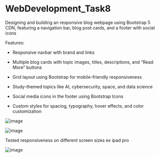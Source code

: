 # WebDevelopment_Task8
 Designing and building an responsive blog webpage using Bootstrap 5 CDN, featuring a navigation bar, blog post cards, and a footer with social icons

 Features:

- Responsive navbar with brand and links

- Multiple blog cards with topic images, titles, descriptions, and “Read More” buttons

- Grid layout using Bootstrap for mobile-friendly responsiveness

- Study-themed topics like AI, cybersecurity, space, and data science

- Social media icons in the footer using Bootstrap Icons

- Custom styles for spacing, typography, hover effects, and color customization
  
![image](https://github.com/user-attachments/assets/84e47355-1d4b-4ca1-bada-fc33b0e018a1)

![image](https://github.com/user-attachments/assets/f756d31f-fb65-4b4c-b620-4b4ec44ec33e)

Tested responsiveness on different screen sizes  ex ipad pro

![image](https://github.com/user-attachments/assets/537b0d29-6c4c-4341-8ff0-1145e073f473)


